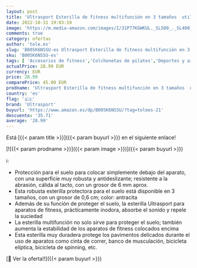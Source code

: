 ```yaml
---
layout: post
title: 'Ultrasport Esterilla de fitness multifunción en 3 tamaños  utilizable como esterilla protectora durante el entrenamiento  esterilla para el suelo para bicicleta  cinta de correr y otros aparatos'
date: 2022-10-31 19:03:19
image: 'https://m.media-amazon.com/images/I/31P77KGWKUL._SL500_._SL400_.jpg'
comments: true
category: ofertas
author: 'tole.es'
slug: 'B005K6NSSU-es Ultrasport Esterilla de fitness multifunción en 3 tamaños...'
sku: 'B005K6NSSU-es'
tags: [ 'Accesorios de fitness','Colchonetas de pilates','Deportes y aire libre','Esterillas de fitness','Fitness y ejercicio','Pilates','bicicleta','ultrasport','🇪🇸', ]
actualPrice: 28.99 EUR
currency: EUR
price: 28.99
comparePrice: 45.09 EUR
prodname: 'Ultrasport Esterilla de fitness multifunción en 3 tamaños  utilizable como esterilla protectora durante el entrenamiento  esterilla para el suelo para bicicleta  cinta de correr y otros aparatos'
country: 'es'
flag: '🇪🇸'
brand: 'Ultrasport'
buyurl: 'https://www.amazon.es/dp/B005K6NSSU/?tag=tolees-21'
descuento: '35.71'
average: '28.99'
---
```


Está [{{< param title >}}]({{< param buyurl >}}) en el siguiente enlace!

[![{{< param prodname >}}]({{< param image >}})]({{< param buyurl >}})

ℹ️:

- Protección para el suelo para colocar simplemente debajo del aparato, con una superficie muy robusta y antideslizante; resistente a la abrasión, cálida al tacto, con un grosor de 6 mm aprox.
- Esta robusta esterilla protectora para el suelo está disponible en 3 tamaños, con un grosor de 0,6 cm; color: antracita
- Además de su función de proteger el suelo, la esterilla Ultrasport para aparatos de fitness, prácticamente inodora, absorbe el sonido y repele la suciedad
- La esterilla multifunción no solo sirve para proteger el suelo; también aumenta la estabilidad de los aparatos de fitness colocados encima
- Esta esterilla muy duradera protege los pavimentos delicados durante el uso de aparatos como cinta de correr, banco de musculación, bicicleta elíptica, bicicleta de spinning, etc.

[🛒 Ver la oferta!!]({{< param buyurl >}})
